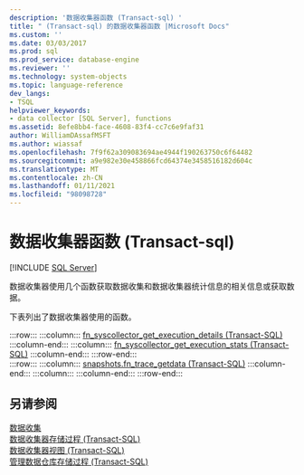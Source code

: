 ```yaml
---
description: '数据收集器函数 (Transact-sql) '
title: " (Transact-sql) 的数据收集器函数 |Microsoft Docs"
ms.custom: ''
ms.date: 03/03/2017
ms.prod: sql
ms.prod_service: database-engine
ms.reviewer: ''
ms.technology: system-objects
ms.topic: language-reference
dev_langs:
- TSQL
helpviewer_keywords:
- data collector [SQL Server], functions
ms.assetid: 8efe8bb4-face-4608-83f4-cc7c6e9faf31
author: WilliamDAssafMSFT
ms.author: wiassaf
ms.openlocfilehash: 7f9f62a309083694ae4944f190263750c6f64482
ms.sourcegitcommit: a9e982e30e458866fcd64374e3458516182d604c
ms.translationtype: MT
ms.contentlocale: zh-CN
ms.lasthandoff: 01/11/2021
ms.locfileid: "98098728"
---
```

# <a name="data-collector-functions--transact-sql"></a>数据收集器函数 (Transact-sql) 
[!INCLUDE [SQL Server](../../includes/applies-to-version/sqlserver.md)]

  数据收集器使用几个函数获取数据收集和数据收集器统计信息的相关信息或获取数据。  
  
 下表列出了数据收集器使用的函数。  
  
:::row:::
    :::column:::
        [fn_syscollector_get_execution_details (Transact-SQL)](../../relational-databases/system-functions/fn-syscollector-get-execution-details-transact-sql.md)
    :::column-end:::
    :::column:::
        [fn_syscollector_get_execution_stats (Transact-SQL)](../../relational-databases/system-functions/fn-syscollector-get-execution-stats-transact-sql.md)
    :::column-end:::
:::row-end:::  
:::row:::
    :::column:::
        [snapshots.fn_trace_getdata (Transact-SQL)](../../relational-databases/system-functions/snapshots-fn-trace-getdata-transact-sql.md)
    :::column-end:::
    :::column:::
    :::column-end:::
:::row-end:::

## <a name="see-also"></a>另请参阅  
 [数据收集](../../relational-databases/data-collection/data-collection.md)   
 [数据收集器存储过程 (Transact-SQL)](../../relational-databases/system-stored-procedures/data-collector-stored-procedures-transact-sql.md)   
 [数据收集器视图 (Transact-SQL)](../../relational-databases/system-catalog-views/data-collector-views-transact-sql.md)   
 [管理数据仓库存储过程 (Transact-SQL)](../../relational-databases/system-stored-procedures/management-data-warehouse-stored-procedures-transact-sql.md)  
  
  
